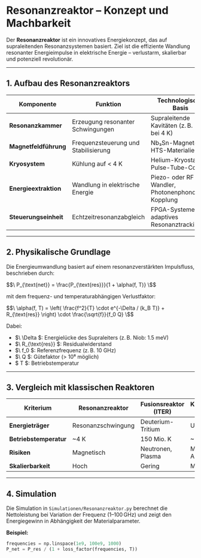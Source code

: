 # Resonanzreaktor – Konzept und Machbarkeit

Der **Resonanzreaktor** ist ein innovatives Energiekonzept, das auf supraleitenden Resonanzsystemen basiert. Ziel ist die effiziente Wandlung resonanter Energieimpulse in elektrische Energie – verlustarm, skalierbar und potenziell revolutionär.

---

## 1. Aufbau des Resonanzreaktors

| Komponente             | Funktion                                              | Technologische Basis                                 |
|------------------------|-------------------------------------------------------|------------------------------------------------------|
| **Resonanzkammer**     | Erzeugung resonanter Schwingungen                    | Supraleitende Kavitäten (z. B. Niob bei 4 K)         |
| **Magnetfeldführung**  | Frequenzsteuerung und Stabilisierung                 | Nb₃Sn-Magnete, HTS-Materialien                      |
| **Kryosystem**         | Kühlung auf < 4 K                                     | Helium-Kryostaten, Pulse-Tube-Cooler                |
| **Energieextraktion**  | Wandlung in elektrische Energie                       | Piezo- oder RF-Wandler, Photonenphononen-Kopplung   |
| **Steuerungseinheit**  | Echtzeitresonanzabgleich                              | FPGA-Systeme, adaptives Resonanztracking            |

---

## 2. Physikalische Grundlage

Die Energieumwandlung basiert auf einem resonanzverstärkten Impulsfluss, beschrieben durch:

$$\
P_{\text{net}} = \frac{P_{\text{res}}}{1 + \alpha(f, T)}
\$$

mit dem frequenz- und temperaturabhängigen Verlustfaktor:

$$\
\alpha(f, T) = \left( \frac{f^2}{T} \cdot e^{-\Delta / (k_B T)} + R_{\text{res}} \right) \cdot \frac{\sqrt{f}}{f_0 Q}
\$$

Dabei:
- $\ \Delta \$: Energielücke des Supraleiters (z. B. Niob: 1.5 meV)
- $\ R_{\text{res}} \$: Residualwiderstand
- $\ f_0 \$: Referenzfrequenz (z. B. 10 GHz)
- $\ Q \$: Gütefaktor (> 10⁸ möglich)
- $ T \$: Betriebstemperatur

---

## 3. Vergleich mit klassischen Reaktoren

| Kriterium              | Resonanzreaktor     | Fusionsreaktor (ITER) | Kernspaltung (AKW)  |
|------------------------|---------------------|------------------------|---------------------|
| **Energieträger**      | Resonanzschwingung  | Deuterium-Tritium      | Uran-235            |
| **Betriebstemperatur** | ~4 K                | 150 Mio. K             | ~600 K              |
| **Risiken**            | Magnetisch          | Neutronen, Plasma      | Meltdown, Abfall    |
| **Skalierbarkeit**     | Hoch                | Gering                 | Mittel              |

---

## 4. Simulation

Die Simulation in `Simulationen/Resonanzreaktor.py` berechnet die Nettoleistung bei Variation der Frequenz (1–100 GHz) und zeigt den Energiegewinn in Abhängigkeit der Materialparameter.

**Beispiel:**

```python
frequencies = np.linspace(1e9, 100e9, 1000)
P_net = P_res / (1 + loss_factor(frequencies, T))
